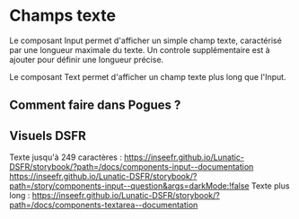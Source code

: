 # Champs texte

Le composant Input permet d'afficher un simple champ texte, caractérisé par une longueur maximale du texte.
Un controle supplémentaire est à ajouter pour définir une longueur précise.

Le composant Text permet d'afficher un champ texte plus long que l'Input.

## Comment faire dans Pogues ?



## Visuels DSFR
Texte jusqu'à 249 caractères :
https://inseefr.github.io/Lunatic-DSFR/storybook/?path=/docs/components-input--documentation
https://inseefr.github.io/Lunatic-DSFR/storybook/?path=/story/components-input--question&args=darkMode:!false
Texte plus long : https://inseefr.github.io/Lunatic-DSFR/storybook/?path=/docs/components-textarea--documentation

